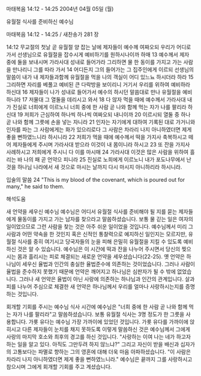 마태복음 14:12 - 14:25 
2004년 04월 05일 (월)

유월절 식사를 준비하신 예수님



마태복음 14:12 - 14:25 / 새찬송가 281 장


14:12 무교절의 첫날 곧 유월절 양 잡는 날에 제자들이 예수께 여짜오되 우리가 어디로 가서 선생님으로 유월절을 잡수시게 예비하기를 원하시나이까 하매 13 예수께서 제자 중에 둘을 보내시며 가라사대 성내로 들어가라 그리하면 물 한 동이를 가지고 가는 사람을 만나리니 그를 따라 가서 14 어디든지 그의 들어가는 그 집주인에게 이르되 선생님의 말씀이 내가 내 제자들과함께 유월절을 먹을 나의 객실이 어디 있느뇨 하시더라 하라 15 그리하면 자리를 베풀고 예비된 큰 다락방을 보이리니 거기서 우리를 위하여 예비하라 하신대 16 제자들이 나가 성내로 들어가서 예수의 하시던 말씀대로 만나 유월절을 예비하니라 17 저물대 그 열둘을 데리시고 와서 18 다 않자 먹을 때에 예수께서 가라사대 내가 진실로 너희에게 이르노니 너희 중에 한 사람 곧 나와 함께 먹는 자가 나를 팔리라 하신대 19 저희가 근심하여 하나씩 하나씩 여짜오되 내니이까 20 이르시되 열둘 중 하나 곧 나와 함께 그릇에 손을 넣는 자니라 21 인자는 자기에게 대하여 기록된 대로 가거니와 인자를 파는 그 사람에게는 화가 있으리로다 그 사람은 차라리 나지 아니하였더면 제게 좋을 뻔하였느니라 하시니라 22 저희가 먹을 때에 예수께서 떡을 가지사 축복하시고 떼어 제자들에게 주시며 가라사대 받으라 이것이 내 몸이니라 하시고 23 또 잔을 가지사 사례하시고 저희에게 주시니 다 이를 마시매 24 가라사대 이것은 많은 사람을 위하여 흘리는 바 나의 패 곧 언약으 피니라 25 진실로 노희에게 이르노니 내가 포도나무에서 난 것을 하나님 나라에서 새 것으로 마시는 날까지 다시 마시지 아니하리라 하시니라.

입술의 말씀
24 "This is my blood of the covenant, which is poured out for many," he said to them.

해석도움





새 언약을 세우신 예수님
예수님은 어디서 유월절 식사를 준비해야 될 지를 묻는 제자들에게 물동이를 가지고 가는 남자를 찾으라고 말씀하셨습니다.  보통 물 긷는 일은 여자의 일이었으므로 그런 사람을 찾는 것은 아주 쉬운 일이었을 것입니다.  예수님께서 미리 그 사람과 어떤 약속을 한 것인지 혹은 신적인 통찰력으로 예지하신 일인지는 모르지만, 유월절 식사를 중히 여기시고 당국자들의 눈을 피해 은밀히 유월절을 지킬 수 있도록 예비하신 것은 알 수 있습니다.  예수님은 이 시간에 떡과 잔을 나누어 주시면서 당신의 찢으시는 몸과 흘리시는 피로 체결되는 새로운 언약을 세우셨습니다(22-25).  옛 언약은 하나님이 세우신 율법과 인간의 충실한 율법준수에 의존하는 것이었습니다.  그러나 사람이 율법을 준수하지 못했기 때문에 언약은 깨어지고 하나님은 심판자가 될 수 밖에 없었습니다.  그러나 새 언약은 율법이 아닌 사랑에 의존하는 하나님과 인간의 관계입니다.  살과 피를 나누어 주심으로 체결한 새 언약은 하나님께서 우리를 얼마나 사랑하시는지를 증명하는 것입니다.

회개할 기회를 주시는 예수님
식사 시간에 예수님은 "너희 중에 한 사람 곧 나와 함께 먹는 자가 나를 팔리라"고 말씀하셨습니다.  보통 유월절 식사는 3명 정도가 한 그릇을 사용합니다.  가룟 유다는 예수님 가장 가까이에 있었던 것입니다.  가룟 유다를 가까이에 앉히시고 다른 제자들이 눈치를 채지 못하도록 이렇게 말씀하신 것은 예수님께서 그에게 사랑의 마지막 호소와 최후의 경고를 하신 것입니다.  "사랑하는 이여 나는 네가 하고자 하는 일을 알고 있다.  아직도 그만두려 하지 않느냐?" 그리고 자신이 받을 배신과 십자가의 고통보다는 파멸로 향하는 그의 영혼에 대해 더욱 마음 아파하셨습니다.  "이 사람은 차라리 나지 아니하였더면 제게 좋을 뻔하였느니라."  예수님은 끝까지 그를 사랑하시고 참으시며 그에게 회개할 기회를 주고 계셨습니다.